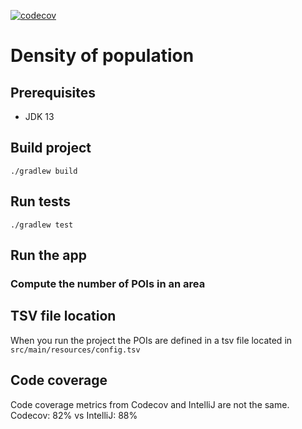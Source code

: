 [![codecov](https://codecov.io/gh/fleboulch/density-of-population/branch/master/graph/badge.svg)](https://codecov.io/gh/fleboulch/density-of-population)

# Density of population

## Prerequisites

- JDK 13

## Build project

```
./gradlew build
```
## Run tests

```
./gradlew test
```

## Run the app

### Compute the number of POIs in an area



## TSV file location

When you run the project the POIs are defined in a tsv file located in `src/main/resources/config.tsv`

## Code coverage

Code coverage metrics from Codecov and IntelliJ are not the same.  
Codecov: 82% vs IntelliJ: 88%
